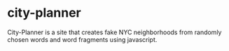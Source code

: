 # city-planner

City-Planner is a site that creates fake NYC neighborhoods from randomly chosen words and word fragments using javascript.


